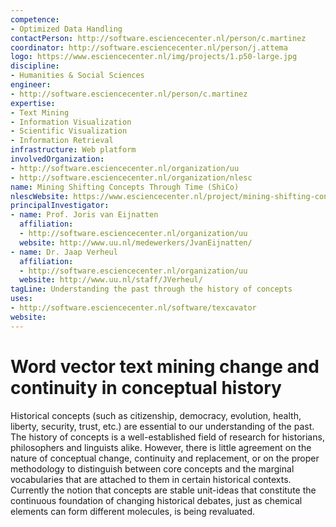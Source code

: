 ```yaml
---
competence:
- Optimized Data Handling
contactPerson: http://software.esciencecenter.nl/person/c.martinez
coordinator: http://software.esciencecenter.nl/person/j.attema
logo: https://www.esciencecenter.nl/img/projects/1.p50-large.jpg
discipline:
- Humanities & Social Sciences
engineer:
- http://software.esciencecenter.nl/person/c.martinez
expertise:
- Text Mining
- Information Visualization
- Scientific Visualization
- Information Retrieval
infrastructure: Web platform
involvedOrganization:
- http://software.esciencecenter.nl/organization/uu
- http://software.esciencecenter.nl/organization/nlesc
name: Mining Shifting Concepts Through Time (ShiCo)
nlescWebsite: https://www.esciencecenter.nl/project/mining-shifting-concepts-through-time-shico
principalInvestigator:
- name: Prof. Joris van Eijnatten
  affiliation:
  - http://software.esciencecenter.nl/organization/uu
  website: http://www.uu.nl/medewerkers/JvanEijnatten/
- name: Dr. Jaap Verheul
  affiliation:
  - http://software.esciencecenter.nl/organization/uu
  website: http://www.uu.nl/staff/JVerheul/
tagLine: Understanding the past through the history of concepts
uses:
- http://software.esciencecenter.nl/software/texcavator
website:
---
```

# Word vector text mining change and continuity in conceptual history

Historical concepts (such as citizenship, democracy, evolution, health, liberty, security, trust, etc.) are essential to our understanding of the past. The history of concepts is a well-established field of research for historians, philosophers and linguists alike. However, there is little agreement on the nature of conceptual change, continuity and replacement, or on the proper methodology to distinguish between core concepts and the marginal vocabularies that are attached to them in certain historical contexts. Currently the notion that concepts are stable unit-ideas that constitute the continuous foundation of changing historical debates, just as chemical elements can form different molecules, is being revaluated.
